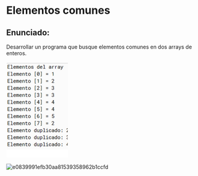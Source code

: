 <h1>Elementos comunes</h1>

<h2>Enunciado:</h2>

<p>Desarrollar un programa que busque elementos comunes en dos arrays de enteros.</p>
<img src="/public/img/cap2.png">


![e0839991efb30aa81539358962b1ccfd](https://github.com/user-attachments/assets/5c8b05ac-e942-4ca1-8324-61ddc041a5b0)
